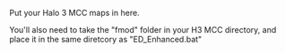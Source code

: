 Put your Halo 3 MCC maps in here.

You'll also need to take the "fmod" folder in your H3 MCC directory, and place it in the same diretcory as "ED_Enhanced.bat"